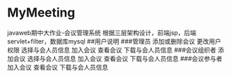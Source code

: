 # MyMeeting
javaweb期中大作业-会议管理系统
根据三层架构设计，前端jsp，后端servlet+filter，数据库mysql
##用户说明
###管理员
添加或删除会议
更改用户权限
选择与会人员信息
加入会议
查看会议
下载与会人员信息
###会议组织者
添加会议
选择与会人员信息
加入会议
查看会议
下载与会人员信息
###会议参与者
加入会议
查看会议
下载与会人员信息

